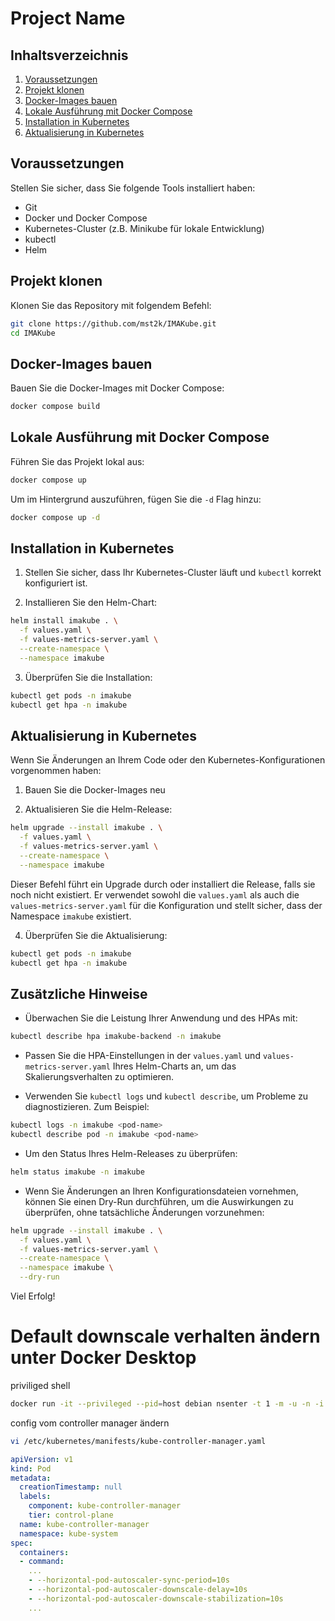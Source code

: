 # Project Name

## Inhaltsverzeichnis
1. [Voraussetzungen](#voraussetzungen)
2. [Projekt klonen](#projekt-klonen)
3. [Docker-Images bauen](#docker-images-bauen)
4. [Lokale Ausführung mit Docker Compose](#lokale-ausführung-mit-docker-compose)
5. [Installation in Kubernetes](#installation-in-kubernetes)
6. [Aktualisierung in Kubernetes](#aktualisierung-in-kubernetes)

## Voraussetzungen

Stellen Sie sicher, dass Sie folgende Tools installiert haben:
- Git
- Docker und Docker Compose
- Kubernetes-Cluster (z.B. Minikube für lokale Entwicklung)
- kubectl
- Helm

## Projekt klonen

Klonen Sie das Repository mit folgendem Befehl:

```bash
git clone https://github.com/mst2k/IMAKube.git
cd IMAKube
```

## Docker-Images bauen

Bauen Sie die Docker-Images mit Docker Compose:

```bash
docker compose build
```

## Lokale Ausführung mit Docker Compose

Führen Sie das Projekt lokal aus:

```bash
docker compose up
```

Um im Hintergrund auszuführen, fügen Sie die `-d` Flag hinzu:

```bash
docker compose up -d
```

## Installation in Kubernetes

1. Stellen Sie sicher, dass Ihr Kubernetes-Cluster läuft und `kubectl` korrekt konfiguriert ist.

2. Installieren Sie den Helm-Chart:

```bash
helm install imakube . \
  -f values.yaml \
  -f values-metrics-server.yaml \
  --create-namespace \
  --namespace imakube
```

3. Überprüfen Sie die Installation:

```bash
kubectl get pods -n imakube
kubectl get hpa -n imakube
```

## Aktualisierung in Kubernetes

Wenn Sie Änderungen an Ihrem Code oder den Kubernetes-Konfigurationen vorgenommen haben:

1. Bauen Sie die Docker-Images neu

2. Aktualisieren Sie die Helm-Release:

```bash
helm upgrade --install imakube . \
  -f values.yaml \
  -f values-metrics-server.yaml \
  --create-namespace \
  --namespace imakube
```

Dieser Befehl führt ein Upgrade durch oder installiert die Release, falls sie noch nicht existiert. Er verwendet sowohl die `values.yaml` als auch die `values-metrics-server.yaml` für die Konfiguration und stellt sicher, dass der Namespace `imakube` existiert.

4. Überprüfen Sie die Aktualisierung:

```bash
kubectl get pods -n imakube
kubectl get hpa -n imakube
```

## Zusätzliche Hinweise

- Überwachen Sie die Leistung Ihrer Anwendung und des HPAs mit:

```bash
kubectl describe hpa imakube-backend -n imakube
```

- Passen Sie die HPA-Einstellungen in der `values.yaml` und `values-metrics-server.yaml` Ihres Helm-Charts an, um das Skalierungsverhalten zu optimieren.

- Verwenden Sie `kubectl logs` und `kubectl describe`, um Probleme zu diagnostizieren. Zum Beispiel:

```bash
kubectl logs -n imakube <pod-name>
kubectl describe pod -n imakube <pod-name>
```

- Um den Status Ihres Helm-Releases zu überprüfen:

```bash
helm status imakube -n imakube
```

- Wenn Sie Änderungen an Ihren Konfigurationsdateien vornehmen, können Sie einen Dry-Run durchführen, um die Auswirkungen zu überprüfen, ohne tatsächliche Änderungen vorzunehmen:

```bash
helm upgrade --install imakube . \
  -f values.yaml \
  -f values-metrics-server.yaml \
  --create-namespace \
  --namespace imakube \
  --dry-run
```

Viel Erfolg!

# Default downscale verhalten ändern unter Docker Desktop


priviliged shell

```bash
docker run -it --privileged --pid=host debian nsenter -t 1 -m -u -n -i sh 
```

config vom controller manager ändern

```bash
vi /etc/kubernetes/manifests/kube-controller-manager.yaml
```

```yaml
apiVersion: v1
kind: Pod
metadata:
  creationTimestamp: null
  labels:
    component: kube-controller-manager
    tier: control-plane
  name: kube-controller-manager
  namespace: kube-system
spec:
  containers:
  - command:
    ...
    - --horizontal-pod-autoscaler-sync-period=10s
    - --horizontal-pod-autoscaler-downscale-delay=10s
    - --horizontal-pod-autoscaler-downscale-stabilization=10s
    ...
```